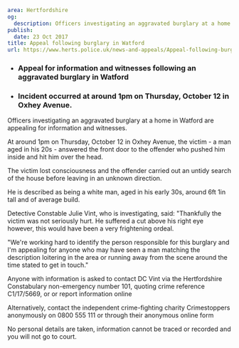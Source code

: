 ```yaml
area: Hertfordshire
og:
  description: Officers investigating an aggravated burglary at a home in Watford are appealing for information and witnesses.
publish:
  date: 23 Oct 2017
title: Appeal following burglary in Watford
url: https://www.herts.police.uk/news-and-appeals/Appeal-following-burglary-in-Watford-1054C
```

* ### Appeal for information and witnesses following an aggravated burglary in Watford

 * ### Incident occurred at around 1pm on Thursday, October 12 in Oxhey Avenue.

Officers investigating an aggravated burglary at a home in Watford are appealing for information and witnesses.

At around 1pm on Thursday, October 12 in Oxhey Avenue, the victim - a man aged in his 20s - answered the front door to the offender who pushed him inside and hit him over the head.

The victim lost consciousness and the offender carried out an untidy search of the house before leaving in an unknown direction.

He is described as being a white man, aged in his early 30s, around 6ft 1in tall and of average build.

Detective Constable Julie Vint, who is investigating, said: "Thankfully the victim was not seriously hurt. He suffered a cut above his right eye however, this would have been a very frightening ordeal.

"We're working hard to identify the person responsible for this burglary and I'm appealing for anyone who may have seen a man matching the description loitering in the area or running away from the scene around the time stated to get in touch."

Anyone with information is asked to contact DC Vint via the Hertfordshire Constabulary non-emergency number 101, quoting crime reference C1/17/5669, or or report information online

Alternatively, contact the independent crime-fighting charity Crimestoppers anonymously on 0800 555 111 or through their anonymous online form

No personal details are taken, information cannot be traced or recorded and you will not go to court.
